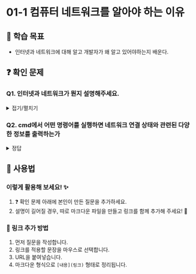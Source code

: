 # 01-1 컴퓨터 네트워크를 알아야 하는 이유

## 📌 학습 목표
- 인터넷과 네트워크에 대해 알고 개발자가 왜 알고 있어야하는지 배운다.

## ❓ 확인 문제
### Q1. 인터넷과 네트워크가 뭔지 설명해주세요.  
<details>
<summary>접기/펼치기</summary>

  - 네트워크는 여러 장치가 서로 연결되어 상호작용하며 데이터를 주고받는 시스템.
  - 인터넷은 전 세계의 네트워크가 연결된 거대한 네트워크로 예로 웹사이트, 이메일이 있다.
</details>

### Q2. cmd에서 어떤 명령어를 실행하면 네트워크 연결 상태와 관련된 다양한 정보를 출력하는가
<details>
<summary>정답</summary>
  
  - netstat -ano
</details>

## 📝 사용법  
### 이렇게 활용해 보세요! ✨  
1. ❓ 확인 문제 아래에 본인이 만든 질문을 추가하세요.  
2. 설명이 길어질 경우, 따로 마크다운 파일을 만들고 링크를 함께 추가해 주세요! 🔗  

### 🔗 링크 추가 방법  
1. 먼저 질문을 작성합니다.  
2. 링크를 적용할 문장을 마우스로 선택합니다.  
3. URL을 붙여넣습니다.  
4. 마크다운 형식으로 `[내용](링크)` 형태로 정리됩니다.  
